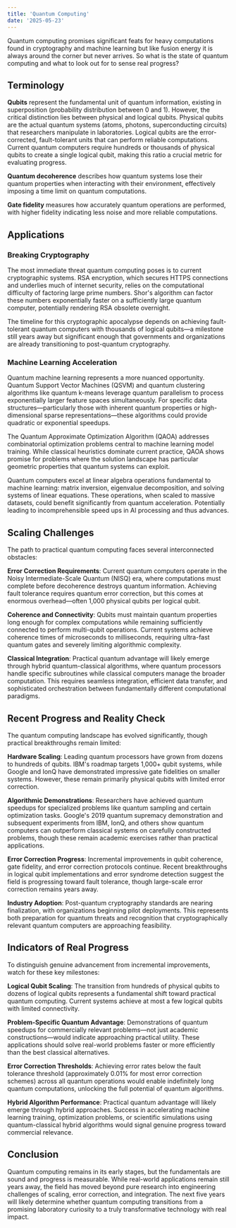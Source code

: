 ```yaml
---
title: 'Quantum Computing'
date: '2025-05-23'
---
```

Quantum computing promises significant feats for heavy computations found in cryptography and machine learning but like fusion energy it is always around the corner but never arrives. So what is the state of quantum computing and what to look out for to sense real progress?

## Terminology

**Qubits** represent the fundamental unit of quantum information, existing in superposition (probability distribution between 0 and 1). However, the critical distinction lies between physical and logical qubits. Physical qubits are the actual quantum systems (atoms, photons, superconducting circuits) that researchers manipulate in laboratories. Logical qubits are the error-corrected, fault-tolerant units that can perform reliable computations. Current quantum computers require hundreds or thousands of physical qubits to create a single logical qubit, making this ratio a crucial metric for evaluating progress.

**Quantum decoherence** describes how quantum systems lose their quantum properties when interacting with their environment, effectively imposing a time limit on quantum computations.

**Gate fidelity** measures how accurately quantum operations are performed, with higher fidelity indicating less noise and more reliable computations.

## Applications

### Breaking Cryptography

The most immediate threat quantum computing poses is to current cryptographic systems. RSA encryption, which secures HTTPS connections and underlies much of internet security, relies on the computational difficulty of factoring large prime numbers. Shor's algorithm can factor these numbers exponentially faster on a sufficiently large quantum computer, potentially rendering RSA obsolete overnight.

The timeline for this cryptographic apocalypse depends on achieving fault-tolerant quantum computers with thousands of logical qubits—a milestone still years away but significant enough that governments and organizations are already transitioning to post-quantum cryptography.

### Machine Learning Acceleration

Quantum machine learning represents a more nuanced opportunity. Quantum Support Vector Machines (QSVM) and quantum clustering algorithms like quantum k-means leverage quantum parallelism to process exponentially larger feature spaces simultaneously. For specific data structures—particularly those with inherent quantum properties or high-dimensional sparse representations—these algorithms could provide quadratic or exponential speedups.

The Quantum Approximate Optimization Algorithm (QAOA) addresses combinatorial optimization problems central to machine learning model training. While classical heuristics dominate current practice, QAOA shows promise for problems where the solution landscape has particular geometric properties that quantum systems can exploit.

Quantum computers excel at linear algebra operations fundamental to machine learning: matrix inversion, eigenvalue decomposition, and solving systems of linear equations. These operations, when scaled to massive datasets, could benefit significantly from quantum acceleration. Potentially leading to incomprehensible speed ups in AI processing and thus advances.

## Scaling Challenges

The path to practical quantum computing faces several interconnected obstacles:

**Error Correction Requirements**: Current quantum computers operate in the Noisy Intermediate-Scale Quantum (NISQ) era, where computations must complete before decoherence destroys quantum information. Achieving fault tolerance requires quantum error correction, but this comes at enormous overhead—often 1,000 physical qubits per logical qubit.

**Coherence and Connectivity**: Qubits must maintain quantum properties long enough for complex computations while remaining sufficiently connected to perform multi-qubit operations. Current systems achieve coherence times of microseconds to milliseconds, requiring ultra-fast quantum gates and severely limiting algorithmic complexity.

**Classical Integration**: Practical quantum advantage will likely emerge through hybrid quantum-classical algorithms, where quantum processors handle specific subroutines while classical computers manage the broader computation. This requires seamless integration, efficient data transfer, and sophisticated orchestration between fundamentally different computational paradigms.

## Recent Progress and Reality Check

The quantum computing landscape has evolved significantly, though practical breakthroughs remain limited:

**Hardware Scaling**: Leading quantum processors have grown from dozens to hundreds of qubits. IBM's roadmap targets 1,000+ qubit systems, while Google and IonQ have demonstrated impressive gate fidelities on smaller systems. However, these remain primarily physical qubits with limited error correction.

**Algorithmic Demonstrations**: Researchers have achieved quantum speedups for specialized problems like quantum sampling and certain optimization tasks. Google's 2019 quantum supremacy demonstration and subsequent experiments from IBM, IonQ, and others show quantum computers can outperform classical systems on carefully constructed problems, though these remain academic exercises rather than practical applications.

**Error Correction Progress**: Incremental improvements in qubit coherence, gate fidelity, and error correction protocols continue. Recent breakthroughs in logical qubit implementations and error syndrome detection suggest the field is progressing toward fault tolerance, though large-scale error correction remains years away.

**Industry Adoption**: Post-quantum cryptography standards are nearing finalization, with organizations beginning pilot deployments. This represents both preparation for quantum threats and recognition that cryptographically relevant quantum computers are approaching feasibility.

## Indicators of Real Progress

To distinguish genuine advancement from incremental improvements, watch for these key milestones:

**Logical Qubit Scaling**: The transition from hundreds of physical qubits to dozens of logical qubits represents a fundamental shift toward practical quantum computing. Current systems achieve at most a few logical qubits with limited connectivity.

**Problem-Specific Quantum Advantage**: Demonstrations of quantum speedups for commercially relevant problems—not just academic constructions—would indicate approaching practical utility. These applications should solve real-world problems faster or more efficiently than the best classical alternatives.

**Error Correction Thresholds**: Achieving error rates below the fault tolerance threshold (approximately 0.01% for most error correction schemes) across all quantum operations would enable indefinitely long quantum computations, unlocking the full potential of quantum algorithms.

**Hybrid Algorithm Performance**: Practical quantum advantage will likely emerge through hybrid approaches. Success in accelerating machine learning training, optimization problems, or scientific simulations using quantum-classical hybrid algorithms would signal genuine progress toward commercial relevance.

## Conclusion

Quantum computing remains in its early stages, but the fundamentals are sound and progress is measurable. While real-world applications remain still years away, the field has moved beyond pure research into engineering challenges of scaling, error correction, and integration. The next five years will likely determine whether quantum computing transitions from a promising laboratory curiosity to a truly transformative technology with real impact.
